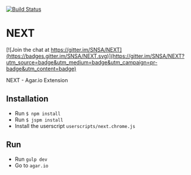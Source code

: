 [![Build Status](https://travis-ci.org/SNSA/NEXT.svg?branch=master)](https://travis-ci.org/SNSA/NEXT)

# NEXT

[![Join the chat at https://gitter.im/SNSA/NEXT](https://badges.gitter.im/SNSA/NEXT.svg)](https://gitter.im/SNSA/NEXT?utm_source=badge&utm_medium=badge&utm_campaign=pr-badge&utm_content=badge)

NEXT - Agar.io Extension

## Installation
- Run `$ npm install`
- Run `$ jspm install`
- Install the userscript `userscripts/next.chrome.js`

## Run
- Run `gulp dev`
- Go to `agar.io`
